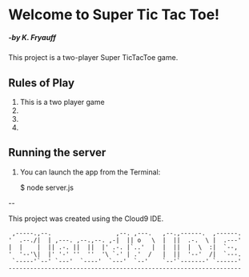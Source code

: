 # Welcome to Super Tic Tac Toe!
##### -by K. Fryauff

This project is a two-player Super TicTacToe game.

## Rules of Play

1. This is a two player game
2. 
3. 
4. 

## Running the server

1) You can launch the app from the Terminal:

    $ node server.js







\-\-

This project was created using the Cloud9 IDE.


     ,-----.,--.                  ,--. ,---.   ,--.,------.  ,------.
    '  .--./|  | ,---. ,--.,--. ,-|  || o   \  |  ||  .-.  \ |  .---'
    |  |    |  || .-. ||  ||  |' .-. |`..'  |  |  ||  |  \  :|  `--, 
    '  '--'\|  |' '-' ''  ''  '\ `-' | .'  /   |  ||  '--'  /|  `---.
     `-----'`--' `---'  `----'  `---'  `--'    `--'`-------' `------'
    ----------------------------------------------------------------- 